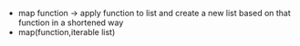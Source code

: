 - map function -> apply function to list and create a new list based on that function in a shortened way 
- map(function,iterable list)